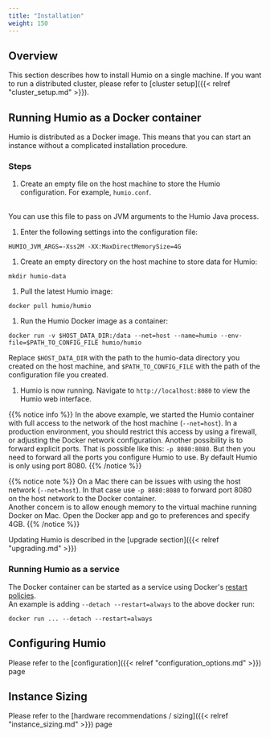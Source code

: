 ```yaml
---
title: "Installation"
weight: 150
---
```


## Overview

This section describes how to install Humio on a single machine.
If you want to run a distributed cluster, please refer to
[cluster setup]({{< relref "cluster_setup.md" >}}).

## Running Humio as a Docker container

Humio is distributed as a Docker image. This means that you can start an
instance without a complicated installation procedure.

### Steps

1. Create an empty file on the host machine to store the Humio configuration.
For example, `humio.conf`.
<br />
You can use this file to pass on JVM arguments to the Humio Java process.

1. Enter the following settings into the configuration file:

```shell
HUMIO_JVM_ARGS=-Xss2M -XX:MaxDirectMemorySize=4G
```

<!--
{{% notice note %}}
These settings are for a machine with 8GB of RAM or more.
{{% /notice %}}
-->

1. Create an empty directory on the host machine to store data for Humio:

```shell
mkdir humio-data
```

1. Pull the latest Humio image:

```shell
docker pull humio/humio
```

1. Run the Humio Docker image as a container:

```shell
docker run -v $HOST_DATA_DIR:/data --net=host --name=humio --env-file=$PATH_TO_CONFIG_FILE humio/humio
```

Replace `$HOST_DATA_DIR` with the path to the humio-data directory you created
on the host machine, and `$PATH_TO_CONFIG_FILE` with the path of the
configuration file you created.

1. Humio is now running. Navigate to `http://localhost:8080`
to view the Humio web interface.

{{% notice info %}}
In the above example, we started the Humio container with full access to the
network of the host machine (`--net=host`). In a production environment, you
should restrict this access by using a firewall, or adjusting the Docker network
configuration. Another possibility is to forward explicit ports.
That is possible like this: `-p 8080:8080`. But then you need to forward all
the ports you configure Humio to use. By default Humio is only using port 8080.
{{% /notice %}}


{{% notice note %}}
On a Mac there can be issues with using the host network (`--net=host`). In
that case use `-p 8080:8080` to forward port 8080 on the host network to the Docker container.  
Another concern is to allow enough memory to the virtual machine running Docker
on Mac. Open the Docker app and go to preferences and specify 4GB.
{{% /notice %}}

Updating Humio is described in the [upgrade section]({{< relref "upgrading.md" >}})

### Running Humio as a service

The Docker container can be started as a service using Docker's [restart policies](https://docs.docker.com/engine/reference/run/#restart-policies-restart).  
An example is adding `--detach --restart=always` to the above docker run:

```shell
docker run ... --detach --restart=always
```

## Configuring Humio

Please refer to the [configuration]({{< relref "configuration_options.md" >}}) page

## Instance Sizing

Please refer to the [hardware recommendations / sizing]({{< relref "instance_sizing.md" >}}) page
